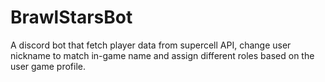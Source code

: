 # BrawlStarsBot
A discord bot that fetch player data from supercell API, change user nickname to match in-game name and assign different roles based on the user game profile.
